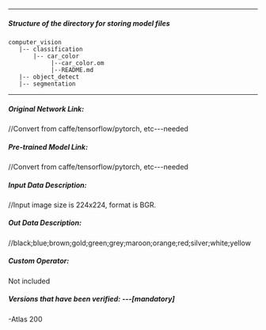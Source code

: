 *******************************************************************************
##### Structure of the directory for storing model files
```
computer_vision
   |-- classification
       |-- car_color
            |--car_color.om
            |--README.md
   |-- object_detect
   |-- segmentation
```
*******************************************************************************

##### Original Network Link:

//Convert from caffe/tensorflow/pytorch, etc---needed

##### Pre-trained Model Link:

//Convert from caffe/tensorflow/pytorch, etc---needed

##### Input Data Description:

//Input image size is 224x224, format is BGR.

##### Out Data Description:

//black;blue;brown;gold;green;grey;maroon;orange;red;silver;white;yellow

##### Custom Operator:

Not included

##### Versions that have been verified: ---[mandatory]

-Atlas 200
